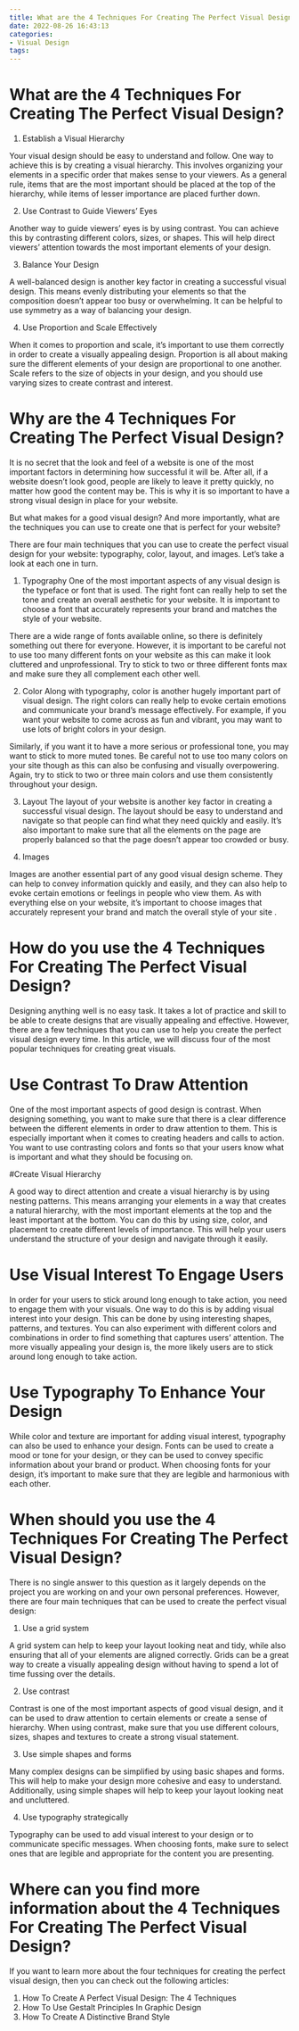 ```yaml
---
title: What are the 4 Techniques For Creating The Perfect Visual Design
date: 2022-08-26 16:43:13
categories:
- Visual Design
tags:
---
```



#  What are the 4 Techniques For Creating The Perfect Visual Design?

1. Establish a Visual Hierarchy

Your visual design should be easy to understand and follow. One way to achieve this is by creating a visual hierarchy. This involves organizing your elements in a specific order that makes sense to your viewers. As a general rule, items that are the most important should be placed at the top of the hierarchy, while items of lesser importance are placed further down.

2. Use Contrast to Guide Viewers’ Eyes

Another way to guide viewers’ eyes is by using contrast. You can achieve this by contrasting different colors, sizes, or shapes. This will help direct viewers’ attention towards the most important elements of your design.

3. Balance Your Design

A well-balanced design is another key factor in creating a successful visual design. This means evenly distributing your elements so that the composition doesn’t appear too busy or overwhelming. It can be helpful to use symmetry as a way of balancing your design.

4. Use Proportion and Scale Effectively

When it comes to proportion and scale, it’s important to use them correctly in order to create a visually appealing design. Proportion is all about making sure the different elements of your design are proportional to one another. Scale refers to the size of objects in your design, and you should use varying sizes to create contrast and interest.

#  Why are the 4 Techniques For Creating The Perfect Visual Design?

It is no secret that the look and feel of a website is one of the most important factors in determining how successful it will be. After all, if a website doesn’t look good, people are likely to leave it pretty quickly, no matter how good the content may be. This is why it is so important to have a strong visual design in place for your website.

But what makes for a good visual design? And more importantly, what are the techniques you can use to create one that is perfect for your website?

There are four main techniques that you can use to create the perfect visual design for your website: typography, color, layout, and images. Let’s take a look at each one in turn.

1. Typography 
One of the most important aspects of any visual design is the typeface or font that is used. The right font can really help to set the tone and create an overall aesthetic for your website. It is important to choose a font that accurately represents your brand and matches the style of your website.

There are a wide range of fonts available online, so there is definitely something out there for everyone. However, it is important to be careful not to use too many different fonts on your website as this can make it look cluttered and unprofessional. Try to stick to two or three different fonts max and make sure they all complement each other well.

2. Color 
Along with typography, color is another hugely important part of visual design. The right colors can really help to evoke certain emotions and communicate your brand’s message effectively. For example, if you want your website to come across as fun and vibrant, you may want to use lots of bright colors in your design.

Similarly, if you want it to have a more serious or professional tone, you may want to stick to more muted tones. Be careful not to use too many colors on your site though as this can also be confusing and visually overpowering. Again, try to stick to two or three main colors and use them consistently throughout your design.

3. Layout 
The layout of your website is another key factor in creating a successful visual design. The layout should be easy to understand and navigate so that people can find what they need quickly and easily. It’s also important to make sure that all the elements on the page are properly balanced so that the page doesn’t appear too crowded or busy.

4. Images  

Images are another essential part of any good visual design scheme. They can help to convey information quickly and easily, and they can also help to evoke certain emotions or feelings in people who view them. As with everything else on your website, it’s important to choose images that accurately represent your brand and match the overall style of your site .

#  How do you use the 4 Techniques For Creating The Perfect Visual Design?

Designing anything well is no easy task. It takes a lot of practice and skill to be able to create designs that are visually appealing and effective. However, there are a few techniques that you can use to help you create the perfect visual design every time. In this article, we will discuss four of the most popular techniques for creating great visuals.

# Use Contrast To Draw Attention

One of the most important aspects of good design is contrast. When designing something, you want to make sure that there is a clear difference between the different elements in order to draw attention to them. This is especially important when it comes to creating headers and calls to action. You want to use contrasting colors and fonts so that your users know what is important and what they should be focusing on.

#Create Visual Hierarchy

A good way to direct attention and create a visual hierarchy is by using nesting patterns. This means arranging your elements in a way that creates a natural hierarchy, with the most important elements at the top and the least important at the bottom. You can do this by using size, color, and placement to create different levels of importance. This will help your users understand the structure of your design and navigate through it easily.

# Use Visual Interest To Engage Users

In order for your users to stick around long enough to take action, you need to engage them with your visuals. One way to do this is by adding visual interest into your design. This can be done by using interesting shapes, patterns, and textures. You can also experiment with different colors and combinations in order to find something that captures users’ attention. The more visually appealing your design is, the more likely users are to stick around long enough to take action.

# Use Typography To Enhance Your Design

While color and texture are important for adding visual interest, typography can also be used to enhance your design. Fonts can be used to create a mood or tone for your design, or they can be used to convey specific information about your brand or product. When choosing fonts for your design, it’s important to make sure that they are legible and harmonious with each other.

#  When should you use the 4 Techniques For Creating The Perfect Visual Design?

There is no single answer to this question as it largely depends on the project you are working on and your own personal preferences. However, there are four main techniques that can be used to create the perfect visual design:

1. Use a grid system

A grid system can help to keep your layout looking neat and tidy, while also ensuring that all of your elements are aligned correctly. Grids can be a great way to create a visually appealing design without having to spend a lot of time fussing over the details.

2. Use contrast

Contrast is one of the most important aspects of good visual design, and it can be used to draw attention to certain elements or create a sense of hierarchy. When using contrast, make sure that you use different colours, sizes, shapes and textures to create a strong visual statement.

3. Use simple shapes and forms

Many complex designs can be simplified by using basic shapes and forms. This will help to make your design more cohesive and easy to understand. Additionally, using simple shapes will help to keep your layout looking neat and uncluttered.

4. Use typography strategically

Typography can be used to add visual interest to your design or to communicate specific messages. When choosing fonts, make sure to select ones that are legible and appropriate for the content you are presenting.

#  Where can you find more information about the 4 Techniques For Creating The Perfect Visual Design?

If you want to learn more about the four techniques for creating the perfect visual design, then you can check out the following articles:

1. How To Create A Perfect Visual Design: The 4 Techniques
2. How To Use Gestalt Principles In Graphic Design
3. How To Create A Distinctive Brand Style